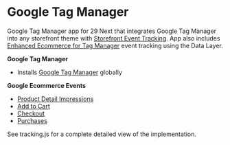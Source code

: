 # Google Tag Manager

Google Tag Manager app for 29 Next that integrates Google Tag Manager into any storefront theme with [Storefront Event Tracking](https://developers.29next.com/docs/themes/event-tracking/). App also includes [Enhanced Ecommerce for Tag Manager](https://developers.google.com/analytics/devguides/collection/ua/gtm/enhanced-ecommerce) event tracking using the Data Layer.

**Google Tag Manager**
* Installs [Google Tag Manager](https://support.google.com/tagmanager/answer/6103696?hl=en) globally


**Google Ecommerce Events**
* [Product Detail Impressions](https://developers.google.com/analytics/devguides/collection/ua/gtm/enhanced-ecommerce#details)
* [Add to Cart](https://developers.google.com/analytics/devguides/collection/ua/gtm/enhanced-ecommerce#cart)
* [Checkout](https://developers.google.com/analytics/devguides/collection/ua/gtm/enhanced-ecommerce#checkout)
* [Purchases](https://developers.google.com/analytics/devguides/collection/ua/gtm/enhanced-ecommerce#purchases)


See tracking.js for a complete detailed view of the implementation.
